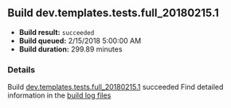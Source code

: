 ## Build dev.templates.tests.full_20180215.1
- **Build result:** `succeeded`
- **Build queued:** 2/15/2018 5:00:00 AM
- **Build duration:** 299.89 minutes
### Details
Build [dev.templates.tests.full_20180215.1](https://winappstudio.visualstudio.com/web/build.aspx?pcguid=a4ef43be-68ce-4195-a619-079b4d9834c2&builduri=vstfs%3a%2f%2f%2fBuild%2fBuild%2f24990) succeeded
Find detailed information in the [build log files](https://uwpctdiags.blob.core.windows.net/buildlogs/dev.templates.tests.full_20180215.1_logs.zip)
